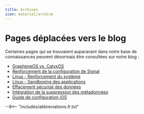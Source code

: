 ```yaml
---
title: Archives
icon: material/archive
---
```


# Pages déplacées vers le blog

Certaines pages qui se trouvaient auparavant dans notre base de connaissances peuvent désormais être consultées sur notre blog :

- [GrapheneOS vs. CalyxOS](https://blog.privacyguides.org/2022/04/21/grapheneos-or-calyxos/)
- [Renforcement de la configuration de Signal](https://blog.privacyguides.org/2022/07/07/signal-configuration-and-hardening/)
- [Linux - Renforcement du système](https://blog.privacyguides.org/2022/04/22/linux-system-hardening/)
- [Linux - Sandboxing des applications](https://blog.privacyguides.org/2022/04/22/linux-application-sandboxing/)
- [Effacement sécurisé des données](https://blog.privacyguides.org/2022/05/25/secure-data-erasure/)
- [Intégration de la suppression des métadonnées](https://blog.privacyguides.org/2022/04/09/integrating-metadata-removal/)
- [Guide de configuration iOS](https://blog.privacyguides.org/2022/10/22/ios-configuration-guide/)

--8<-- "includes/abbreviations.fr.txt"
